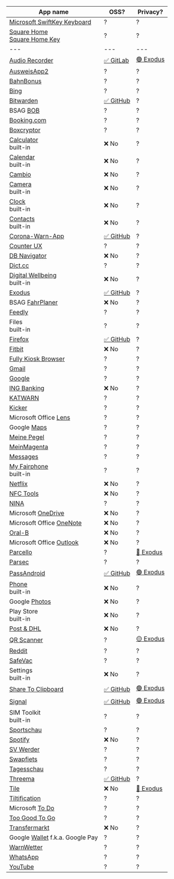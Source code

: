 | App name | OSS? | Privacy? |
|----------|------|----------|
| [Microsoft SwiftKey Keyboard](https://play.google.com/store/apps/details?id=com.touchtype.swiftkey) | ? | ? |
| [Square Home](https://play.google.com/store/apps/details?id=com.ss.squarehome2)<br>[Square Home Key](https://play.google.com/store/apps/details?id=com.ss.squarehome.key) | ? | ? |
| --- | --- | --- |
| [Audio Recorder](https://play.google.com/store/apps/details?id=com.github.axet.audiorecorder) | [✅ GitLab](https://gitlab.com/axet/android-audio-recorder) | [🟢 Exodus](https://reports.exodus-privacy.eu.org/en/reports/com.github.axet.audiorecorder/latest/) |
| [AusweisApp2](https://play.google.com/store/apps/details?id=com.governikus.ausweisapp2) | ? | ? |
| [BahnBonus](https://play.google.com/store/apps/details?id=com.deutschebahn.bahnbonus) | ? | ? |
| [Bing](https://play.google.com/store/apps/details?id=com.microsoft.bing) | ? | ? |
| [Bitwarden](https://play.google.com/store/apps/details?id=com.x8bit.bitwarden) | [✅ GitHub](https://github.com/bitwarden/mobile) | ? |
| BSAG [BOB](https://play.google.com/store/apps/details?id=com.initka.android.bobapp) | ? | ? |
| [Booking.com](https://play.google.com/store/apps/details?id=com.booking) | ? | ? | / |
| [Boxcryptor](https://play.google.com/store/apps/details?id=com.boxcryptor2.android) | ? | ? |
| [Calculator](https://play.google.com/store/apps/details?id=com.google.android.calculator)<br>built-in | ❌ No | ? |
| [Calendar](https://play.google.com/store/apps/details?id=com.google.android.calendar)<br>built-in | ❌ No | ? |
| [Cambio](https://play.google.com/store/apps/details?id=de.cambio.app) | ❌ No | ? |
| [Camera](https://play.google.com/store/apps/details?id=com.hmdglobal.app.camera)<br>built-in | ❌ No | ? | ? |
| [Clock](https://play.google.com/store/apps/details?id=com.google.android.deskclock)<br>built-in | ❌ No | ? | ? |
| [Contacts](https://play.google.com/store/apps/details?id=com.google.android.contacts)<br>built-in | ❌ No | ? | ? |
| [Corona-Warn-App](https://play.google.com/store/apps/details?id=de.rki.coronawarnapp) | [✅ GitHub](https://github.com/corona-warn-app/cwa-app-android) | ? |
| [Counter UX](https://play.google.com/store/apps/details?id=ru.uxapps.counter) | ? | ? |
| [DB Navigator](https://play.google.com/store/apps/details?id=de.hafas.android.db) | ❌ No | ? |
| [Dict.cc](https://play.google.com/store/apps/details?id=cc.dict.dictcc) | ? | ? |
| [Digital Wellbeing](https://play.google.com/store/apps/details?id=com.google.android.apps.wellbeing)<br>built-in | ❌ No | ? |
| [Exodus](https://play.google.com/store/apps/details?id=org.eu.exodus_privacy.exodusprivacy) | [✅ GitHub](https://github.com/Exodus-Privacy/exodus-android-app) | ? |
| BSAG [FahrPlaner](https://play.google.com/store/apps/details?id=de.hafas.android.vbn) | ❌ No | ? |
| [Feedly](https://play.google.com/store/apps/details?id=com.devhd.feedly) | ? | ? |
| Files<br>built-in | ? | ? |
| [Firefox](https://play.google.com/store/apps/details?id=org.mozilla.firefox) | [✅ GitHub](https://github.com/mozilla-mobile/fenix) | ? |
| [Fitbit](https://play.google.com/store/apps/details?id=com.fitbit.FitbitMobile) | ❌ No | ? |
| [Fully Kiosk Browser](https://play.google.com/store/apps/details?id=de.ozerov.fully) | ? | ? |
| [Gmail](https://play.google.com/store/apps/details?id=com.google.android.gm) | ? | ? |
| [Google](https://play.google.com/store/apps/details?id=com.google.android.googlequicksearchbox) | ? | ? |
| [ING Banking](https://play.google.com/store/apps/details?id=de.ingdiba.bankingapp) | ❌ No | ? |
| [KATWARN](https://play.google.com/store/apps/details?id=de.combirisk.katwarn) | ? | ? |
| [Kicker](https://play.google.com/store/apps/details?id=com.netbiscuits.kicker) | ? | ? |
| Microsoft Office [Lens](https://play.google.com/store/apps/details?id=com.microsoft.office.officelens) | ? | ? |
| Google [Maps](https://play.google.com/store/apps/details?id=com.google.android.apps.maps) | ? | ? |
| [Meine Pegel](https://play.google.com/store/apps/details?id=de.hochwasserzentralen.app) | ? | ? |
| [MeinMagenta](https://play.google.com/store/apps/details?id=de.telekom.android.customercenter) | ? | ? |
| [Messages](https://play.google.com/store/apps/details?id=com.google.android.apps.messaging) | ? | ? |
| [My Fairphone](https://play.google.com/store/apps/details?id=com.fairphone.myfairphone)<br>built-in | ? | ? |
| [Netflix](https://play.google.com/store/apps/details?id=com.netflix.mediaclient) | ❌ No | ? |
| [NFC Tools](https://play.google.com/store/apps/details?id=com.wakdev.wdnfc) | ❌ No | ? |
| [NINA](https://play.google.com/store/apps/details?id=de.materna.bbk.mobile.app) | ? | ? |
| Microsoft [OneDrive](https://play.google.com/store/apps/details?id=com.microsoft.skydrive) | ❌ No | ? |
| Microsoft Office [OneNote](https://play.google.com/store/apps/details?id=com.microsoft.office.onenote) | ❌ No | ? |
| [Oral-B](https://play.google.com/store/apps/details?id=com.pg.oralb.oralbapp) | ❌ No | ? |
| Microsoft Office [Outlook](https://play.google.com/store/apps/details?id=com.microsoft.office.outlook) | ❌ No | ? |
| [Parcello](https://play.google.com/store/apps/details?id=org.parcello) | ? | [🔴 Exodus](https://reports.exodus-privacy.eu.org/en/reports/org.parcello/latest/) |
| [Parsec](https://play.google.com/store/apps/details?id=tv.parsec.client) | ? | ? |
| [PassAndroid](https://play.google.com/store/apps/details?id=org.ligi.passandroid) | [✅ GitHub](https://github.com/ligi/PassAndroid) | [🟢 Exodus](https://reports.exodus-privacy.eu.org/en/reports/org.ligi.passandroid/latest/) |
| [Phone](https://play.google.com/store/apps/details?id=com.google.android.dialer)<br>built-in | ❌ No | ? |
| Google [Photos](https://play.google.com/store/apps/details?id=com.google.android.apps.photos) | ❌ No | ? |
| Play Store<br>built-in | ❌ No | ? |
| [Post & DHL](https://play.google.com/store/apps/details?id=de.dhl.paket) | ❌ No | ? |
| [QR Scanner](https://play.google.com/store/apps/details?id=com.teacapps.barcodescanner) | ? | [🟡 Exodus](https://reports.exodus-privacy.eu.org/en/reports/com.teacapps.barcodescanner/latest/) |
| [Reddit](https://play.google.com/store/apps/details?id=com.reddit.frontpage) | ? | ? |
| [SafeVac](https://play.google.com/store/apps/details?id=de.pei.safevac) | ? | ? |
| Settings<br>built-in | ❌ No | ? |
| [Share To Clipboard](https://play.google.com/store/apps/details?id=com.tengu.sharetoclipboard) | [✅ GitHub](https://github.com/tengusw/share_to_clipboard) | [🟢 Exodus](https://reports.exodus-privacy.eu.org/en/reports/com.tengu.sharetoclipboard/latest/) |
| [Signal](https://play.google.com/store/apps/details?id=org.thoughtcrime.securesms) | [✅ GitHub](https://github.com/signalapp/Signal-Android) | [🟢 Exodus](https://reports.exodus-privacy.eu.org/en/reports/org.thoughtcrime.securesms/latest/) |
| SIM Toolkit<br>built-in | ? | ? |
| [Sportschau](https://play.google.com/store/apps/details?id=de.apptelligence.sportschau.android) | ? | ? |
| [Spotify](https://play.google.com/store/apps/details?id=com.spotify.music) | ❌ No | ? |
| [SV Werder](https://play.google.com/store/apps/details?id=de.werder.werderbremen) | ? | ? |
| [Swapfiets](https://play.google.com/store/apps/details?id=com.swapfiets) | ? | ? |
| [Tagesschau](https://play.google.com/store/apps/details?id=de.tagesschau) | ? | ? |
| [Threema](https://play.google.com/store/apps/details?id=ch.threema.app) | [✅ GitHub](https://github.com/threema-ch/threema-android) | ? |
| [Tile](https://play.google.com/store/apps/details?id=com.thetileapp.tile) | ❌ No | [🔴 Exodus](https://reports.exodus-privacy.eu.org/en/reports/com.thetileapp.tile/latest/) |
| [Tiltification](https://play.google.com/store/apps/details?id=de.uni_bremen.informatik.sonification_apps) | ? | ? |
| Microsoft [To Do](https://play.google.com/store/apps/details?id=com.microsoft.todos) | ? | ? |
| [Too Good To Go](https://play.google.com/store/apps/details?id=com.app.tgtg) | ? | ? |
| [Transfermarkt](https://play.google.com/store/apps/details?id=de.transfermarkt.v2) | ❌ No | ? |
| Google [Wallet](https://play.google.com/store/apps/details?id=com.google.android.apps.walletnfcrel) f.k.a. Google Pay | ? | ? |
| [WarnWetter](https://play.google.com/store/apps/details?id=de.dwd.warnapp) | ? | ? |
| [WhatsApp](https://play.google.com/store/apps/details?id=com.whatsapp) | ? | ? |
| [YouTube](https://play.google.com/store/apps/details?id=com.google.android.youtube) | ? | ? |

